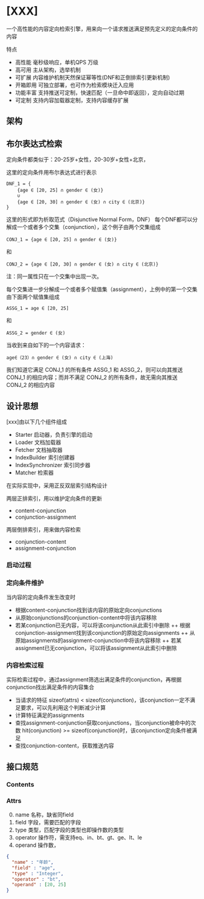 # [XXX]
一个高性能的内容定向检索引擎，用来向一个请求推送满足预先定义的定向条件的内容

特点  
+ 高性能 毫秒级响应，单机QPS 万级
+ 高可用 主从架构，选举机制
+ 可扩展 内容维护机制天然保证幂等性(DNF和正倒排索引更新机制)
+ 开箱即用 可独立部署，也可作为检索模块迁入应用
+ 功能丰富 支持推送可定制，快速匹配（一旦命中即返回），定向自动过期
+ 可定制 支持内容加载器定制，支持内容缓存扩展

## 架构



## 布尔表达式检索
定向条件都类似于：20-25岁+女性，20-30岁+女性+北京，

这里的定向条件用布尔表达式进行表示
```
DNF_1 = {
    {age ∈ [20, 25] ∩ gender ∈ (女)} 
    ∪
    {age ∈ [20, 30] ∩ gender ∈ (女) ∩ city ∈ (北京)}
}
```
这里的形式即为析取范式（Disjunctive Normal Form，DNF）
每个DNF都可以分解成一个或者多个交集（conjunction），这个例子由两个交集组成
```
CONJ_1 = {age ∈ [20, 25] ∩ gender ∈ (女)}
```
和
```
CONJ_2 = {age ∈ [20, 30] ∩ gender ∈ (女) ∩ city ∈ (北京)}
```
注：同一属性只在一个交集中出现一次。

每个交集进一步分解成一个或者多个赋值集（assignment），上例中的第一个交集由下面两个赋值集组成
```$xslt
ASSG_1 = age ∈ [20, 25]
```
和
```
ASSG_2 = gender ∈ (女)
```

当收到来自如下的一个内容请求：
```
age∈（23）∩ gender ∈ (女) ∩ city ∈ (上海)
```
我们知道它满足 CONJ_1 的所有条件 ASSG_1 和 ASSG_2，则可以向其推送 CONJ_1 的相应内容；而并不满足 CONJ_2 的所有条件，故无需向其推送 CONJ_2 的相应内容


## 设计思想
[xxx]由以下几个组件组成
+ Starter 启动器，负责引擎的启动
+ Loader 文档加载器
+ Fetcher 文档抽取器
+ IndexBuilder 索引创建器
+ IndexSynchronizer 索引同步器
+ Matcher 检索器

在实际实现中，采用正反双层索引结构设计

两层正排索引，用以维护定向条件的更新
+ content-conjunction
+ conjunction-assignment

两层倒排索引，用来做内容检索
+ conjunction-content
+ assignment-conjunction

### 启动过程

### 定向条件维护
当内容的定向条件发生改变时  
+ 根据content-conjunction找到该内容的原始定向conjunctions
+ 从原始conjunctions的conjunction-content中将该内容移除
+ 若某conjunction已无内容，可以将该conjunction从此索引中删除
    ++ 根据conjunction-assignment找到该conjunction的原始定向assignments
    ++ 从原始assignments的assignment-conjunction中将该内容移除
    ++ 若某assignment已无conjunction，可以将该assignment从此索引中删除

### 内容检索过程
实际检索过程中，通过assignment筛选出满足条件的conjunction，再根据conjunction找出满足条件的内容集合  
+ 当请求的特征 sizeof(attrs) < sizeof(conjunction)，该conjunction一定不满足要求，可以先利用这个判断减少计算
+ 计算特征满足的assignments
+ 查找assignment-conjunction获取conjunctions，当conjunction被命中的次数 hit(conjunction) >= sizeof(conjunction)时，该conjunction定向条件被满足
+ 查找conjunction-content，获取推送内容


## 接口规范

### Contents
### Attrs

0. name 名称，缺省同field
0. field 字段，需要匹配的字段
0. type 类型，匹配字段的类型也即操作数的类型
0. operator 操作符，需支持eq、in、bt、gt、ge、lt、le
0. operand 操作数，

```json
{
  "name" : "年龄",
  "field" : "age",
  "type" : "Integer",
  "operator" : "bt",
  "operand" : [20, 25]
}
```
